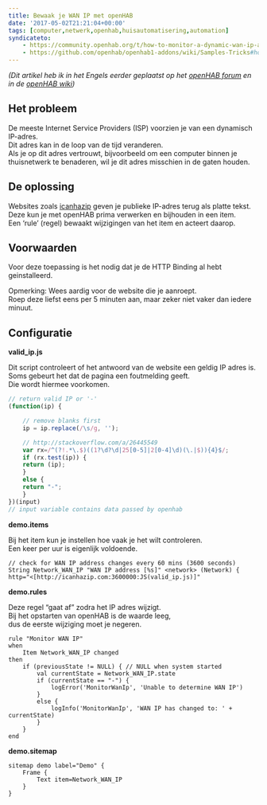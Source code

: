 ```yaml
---
title: Bewaak je WAN IP met openHAB
date: '2017-05-02T21:21:04+00:00'
tags: [computer,netwerk,openhab,huisautomatisering,automation]
syndicateto:
    - https://community.openhab.org/t/how-to-monitor-a-dynamic-wan-ip-address/11368
    - https://github.com/openhab/openhab1-addons/wiki/Samples-Tricks#how-to-monitor-a-dynamic-wan-ip-address
---
```

*(Dit artikel heb ik in het Engels eerder geplaatst op het [openHAB forum](https://community.openhab.org/t/how-to-monitor-a-dynamic-wan-ip-address/11368) en in de [openHAB wiki](https://github.com/openhab/openhab1-addons/wiki/Samples-Tricks#how-to-monitor-a-dynamic-wan-ip-address))*

## Het probleem

De meeste Internet Service Providers (ISP) voorzien je van een dynamisch IP-adres.  
 Dit adres kan in de loop van de tijd veranderen.  
 Als je op dit adres vertrouwt, bijvoorbeeld om een computer binnen je thuisnetwerk te benaderen, wil je dit adres misschien in de gaten houden.

## De oplossing

Websites zoals [icanhazip](http://icanhazip.com) geven je publieke IP-adres terug als platte tekst.  
 Deze kun je met openHAB prima verwerken en bijhouden in een item.  
 Een ‘rule’ (regel) bewaakt wijzigingen van het item en acteert daarop.

## Voorwaarden

Voor deze toepassing is het nodig dat je de HTTP Binding al hebt geinstalleerd.

Opmerking: Wees aardig voor de website die je aanroept.  
 Roep deze liefst eens per 5 minuten aan, maar zeker niet vaker dan iedere minuut.

## Configuratie

**valid_ip.js**

Dit script controleert of het antwoord van de website een geldig IP adres is.  
Soms gebeurt het dat de pagina een foutmelding geeft.  
Die wordt hiermee voorkomen.

```javascript
// return valid IP or '-'
(function(ip) {

    // remove blanks first
    ip = ip.replace(/\s/g, '');

    // http://stackoverflow.com/a/26445549
    var rx=/^(?!.*\.$)((1?\d?\d|25[0-5]|2[0-4]\d)(\.|$)){4}$/;
    if (rx.test(ip)) {
    return (ip);
    }
    else {
    return "-";
    }
})(input)
// input variable contains data passed by openhab
```

**demo.items**

Bij het item kun je instellen hoe vaak je het wilt controleren.  
 Een keer per uur is eigenlijk voldoende.

```
// check for WAN IP address changes every 60 mins (3600 seconds)
String Network_WAN_IP "WAN IP address [%s]" <network> (Network) { http="<[http://icanhazip.com:3600000:JS(valid_ip.js)]"
```

**demo.rules**

Deze regel “gaat af” zodra het IP adres wijzigt.  
 Bij het opstarten van openHAB is de waarde leeg,  
 dus de eerste wijziging moet je negeren.

```
rule "Monitor WAN IP"
when
    Item Network_WAN_IP changed
then
    if (previousState != NULL) { // NULL when system started
        val currentState = Network_WAN_IP.state
        if (currentState == "-") {
            logError('MonitorWanIp', 'Unable to determine WAN IP')
        }
        else {
            logInfo('MonitorWanIp', 'WAN IP has changed to: ' + currentState)
        }
    }
end
```

**demo.sitemap**

```
sitemap demo label="Demo" {
    Frame {
        Text item=Network_WAN_IP
    }
}
```
